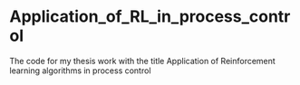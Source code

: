 # Application_of_RL_in_process_control
The code for my thesis work with the title Application of Reinforcement learning algorithms in process control
